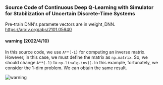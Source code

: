 ### Source Code of Continuous Deep Q-Learning with Simulator for Stabilization of Uncertain Discrete-Time Systems

Pre-train DNN's paramete vectors are in weight_DNN.
https://arxiv.org/abs/2101.05640

#### warning (2022/4/10)
In this source code, we use `A**(-1)` for computing an inverse matrix. However, in this case, we must define the matrix as `np.matrix`. So, we should change `A**(-1)` to `np.linalg.inv()`. In this example, fortunately, we consider the 1-dim problem. We can obtain the same result. 

![warning](https://user-images.githubusercontent.com/68591842/162602207-06bd45c7-ea50-49e6-9307-384ac013422a.png)
